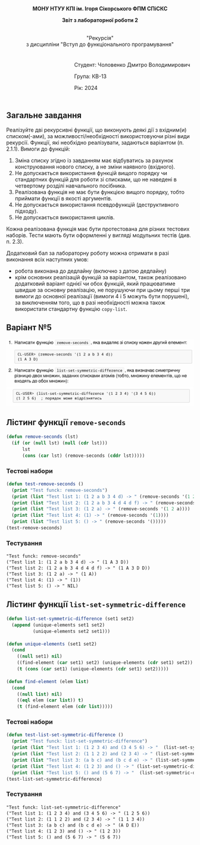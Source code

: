 <p align="center"><b>МОНУ НТУУ КПІ ім. Ігоря Сікорського ФПМ СПіСКС</b></p>
<p align="center">
<b>Звіт з лабораторної роботи 2</b>
<p align="center">
<br>"Рекурсія"</br>
з дисципліни "Вступ до функціонального програмування"
</p>

<div style="display: flex; justify-content: flex-end;">
  <div style="border: 0px; padding: 10px;">
    <p>Студент: Чоловенко Дмитро Володимирович</p>
    <p>Група: КВ-13</p>
    <p>Рік: 2024</p>
  </div>
</div>

## Загальне завдання  
Реалізуйте дві рекурсивні функції, що виконують деякі дії з вхідним(и) списком(-ами), за можливості/необхідності використовуючи різні види рекурсії. Функції, які необхідно реалізувати, задаються варіантом (п. 2.1.1). Вимоги до функцій:

1. Зміна списку згідно із завданням має відбуватись за рахунок конструювання нового списку, а не зміни наявного (вхідного).
2. Не допускається використання функцій вищого порядку чи стандартних функцій для роботи зі списками, що не наведені в четвертому розділі навчального посібника.
3. Реалізована функція не має бути функцією вищого порядку, тобто приймати функції в якості аргументів.
4. Не допускається використання псевдофункцій (деструктивного підходу).
5. Не допускається використання циклів.

Кожна реалізована функція має бути протестована для різних тестових наборів. Тести мають бути оформленні у вигляді модульних тестів (див. п. 2.3).

Додатковий бал за лабораторну роботу можна отримати в разі виконання всіх наступних умов:
- робота виконана до дедлайну (включно з датою дедлайну)
- крім основних реалізацій функцій за варіантом, також реалізовано додатковий варіант однієї чи обох функцій, який працюватиме швидше за основну реалізацію, не порушуючи при цьому перші три вимоги до основної реалізації (вимоги 4 і 5 можуть бути порушені), за виключенням того, що в разі необхідності можна також використати стандартну функцію `copy-list`.

## Варіант №5
<p align="center">
<img src="variant51.png" alt="Варіант 51">
<img src="variant52.png" alt="Варіант 52">
</p>  

## Лістинг функції `remove-seconds`
``` lisp
(defun remove-seconds (lst)
  (if (or (null lst) (null (cdr lst)))
      lst  
      (cons (car lst) (remove-seconds (cddr lst)))))
```
### Тестові набори
``` lisp
(defun test-remove-seconds ()
  (print "Test funck: remove-seconds")
  (print (list "Test list 1: (1 2 a b 3 4 d) -> " (remove-seconds '(1 2 a b 3 4 d))))
  (print (list "Test list 2: (1 2 a b 3 4 d 4 d f) -> " (remove-seconds '(1 2 a b 3 4 d 4 d f))))
  (print (list "Test list 3: (1 2 a) -> " (remove-seconds '(1 2 a))))
  (print (list "Test list 4: (1) -> " (remove-seconds '(1))))
  (print (list "Test list 5: () -> " (remove-seconds '()))))
(test-remove-seconds)
```
### Тестування
```
"Test funck: remove-seconds" 
("Test list 1: (1 2 a b 3 4 d) -> " (1 A 3 D)) 
("Test list 2: (1 2 a b 3 4 d 4 d f) -> " (1 A 3 D D)) 
("Test list 3: (1 2 a) -> " (1 A)) 
("Test list 4: (1) -> " (1)) 
("Test list 5: () -> " NIL) 
```
## Лістинг функції `list-set-symmetric-difference`
```lisp
(defun list-set-symmetric-difference (set1 set2)
  (append (unique-elements set1 set2)
          (unique-elements set2 set1)))

(defun unique-elements (set1 set2)
  (cond
    ((null set1) nil)
    ((find-element (car set1) set2) (unique-elements (cdr set1) set2))
    (t (cons (car set1) (unique-elements (cdr set1) set2)))))

(defun find-element (elem list)
  (cond
    ((null list) nil)
    ((eql elem (car list)) t)
    (t (find-element elem (cdr list)))))
```
### Тестові набори
```lisp
(defun test-list-set-symmetric-difference ()
  (print "Test funck: list-set-symmetric-difference")
  (print (list "Test list 1: (1 2 3 4) and (3 4 5 6) -> "  (list-set-symmetric-difference '(1 2 3 4) '(3 4 5 6)))) 
  (print (list "Test list 2: (1 1 2 2) and (2 3 4) -> " (list-set-symmetric-difference '(1 1 2 2) '(2 3 4)))) 
  (print (list "Test list 3: (a b c) and (b c d e) -> " (list-set-symmetric-difference '(a b c) '(b c d e)))) 
  (print (list "Test list 4: (1 2 3) and () -> " (list-set-symmetric-difference '(1 2 3) '()))) 
  (print (list "Test list 5: () and (5 6 7) -> "  (list-set-symmetric-difference '() '(5 6 7)))))
(test-list-set-symmetric-difference)
```
### Тестування
```
"Test funck: list-set-symmetric-difference" 
("Test list 1: (1 2 3 4) and (3 4 5 6) -> " (1 2 5 6)) 
("Test list 2: (1 1 2 2) and (2 3 4) -> " (1 1 3 4)) 
("Test list 3: (a b c) and (b c d e) -> " (A D E)) 
("Test list 4: (1 2 3) and () -> " (1 2 3)) 
("Test list 5: () and (5 6 7) -> " (5 6 7)) 
```
